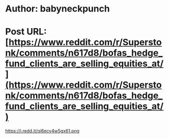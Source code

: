 # Author: babyneckpunch
# Post URL: [https://www.reddit.com/r/Superstonk/comments/n617d8/bofas_hedge_fund_clients_are_selling_equities_at/](https://www.reddit.com/r/Superstonk/comments/n617d8/bofas_hedge_fund_clients_are_selling_equities_at/)


https://i.redd.it/qi6ecy4w5gx61.png